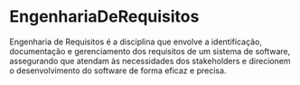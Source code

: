 # EngenhariaDeRequisitos
Engenharia de Requisitos é a disciplina que envolve a identificação, documentação e gerenciamento dos requisitos de um sistema de software, assegurando que atendam às necessidades dos stakeholders e direcionem o desenvolvimento do software de forma eficaz e precisa.
